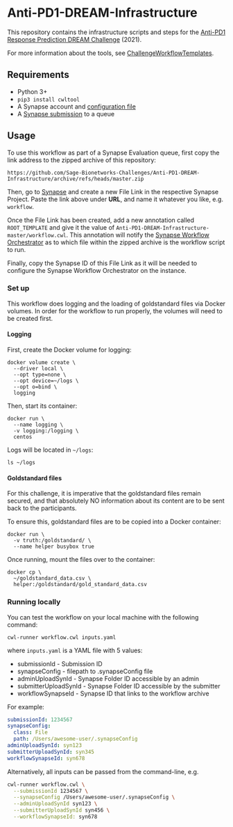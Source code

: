 # Anti-PD1-DREAM-Infrastructure
This repository contains the infrastructure scripts and steps for the
[Anti-PD1 Response Prediction DREAM Challenge] (2021).

For more information about the tools, see [ChallengeWorkflowTemplates].

## Requirements
* Python 3+
* `pip3 install cwltool`
* A Synapse account and [configuration file]
* A [Synapse submission] to a queue

## Usage
To use this workflow as part of a Synapse Evaluation queue, first copy the
link address to the zipped archive of this repository:

```
https://github.com/Sage-Bionetworks-Challenges/Anti-PD1-DREAM-Infrastructure/archive/refs/heads/master.zip
```

Then, go to [Synapse] and create a new File Link in the respective Synapse
Project.  Paste the link above under **URL**, and name it whatever you like,
e.g. `workflow`.

Once the File Link has been created, add a new annotation called `ROOT_TEMPLATE`
and give it the value of `Anti-PD1-DREAM-Infrastructure-master/workflow.cwl`.
This annotation will notify the [Synapse Workflow Orchestrator] as to which
file within the zipped archive is the workflow script to run.

Finally, copy the Synapse ID of this File Link as it will be needed to configure
the Synapse Workflow Orchestrator on the instance.

### Set up
This workflow does logging and the loading of goldstandard files via Docker
volumes. In order for the workflow to run properly, the volumes will need to
be created first.

#### Logging
First, create the Docker volume for logging:

```
docker volume create \
  --driver local \
  --opt type=none \
  --opt device=~/logs \
  --opt o=bind \
  logging
```

Then, start its container:

```
docker run \
  --name logging \
  -v logging:/logging \
  centos
```

Logs will be located in `~/logs`:

```
ls ~/logs
```

#### Goldstandard files
For this challenge, it is imperative that the goldstandard files remain
secured, and that absolutely NO information about its content are to be sent
back to the participants.

To ensure this, goldstandard files are to be copied into a Docker container:

```
docker run \
  -v truth:/goldstandard/ \
  --name helper busybox true
```

Once running, mount the files over to the container:

```
docker cp \
  ~/goldstandard_data.csv \
  helper:/goldstandard/gold_standard_data.csv
```

### Running locally
You can test the workflow on your local machine with the following command:

```
cwl-runner workflow.cwl inputs.yaml
```

where `inputs.yaml` is a YAML file with 5 values:

* submissionId - Submission ID
* synapseConfig - filepath to .synapseConfig file
* adminUploadSynId - Synapse Folder ID accessible by an admin
* submitterUploadSynId - Synapse Folder ID accessible by the submitter
* workflowSynapseId - Synapse ID that links to the workflow archive

For example:

```yaml
submissionId: 1234567
synapseConfig:
  class: File
  path: /Users/awesome-user/.synapseConfig
adminUploadSynId: syn123
submitterUploadSynId: syn345
workflowSynapseId: syn678
```

Alternatively, all inputs can be passed from the command-line, e.g.

```bash
cwl-runner workflow.cwl \
  --submissionId 1234567 \
  --synapseConfig /Users/awesome-user/.synapseConfig \
  --adminUploadSynId syn123 \
  --submitterUploadSynId syn456 \
  --workflowSynapseId: syn678
```

<!-- Links -->

[Anti-PD1 Response Prediction DREAM Challenge]: https://www.synapse.org/CheckmateChallenge
[ChallengeWorkflowTemplates]: https://github.com/Sage-Bionetworks/ChallengeWorkflowTemplates
[configuration file]: https://docs.synapse.org/articles/client_configuration.html#for-developers
[Synapse submission]: https://docs.synapse.org/articles/evaluation_queues.html#submissions
[Synapse]: https://www.synapse.org/
[Synapse Workflow Orchestrator]: https://github.com/Sage-Bionetworks/SynapseWorkflowOrchestrator
